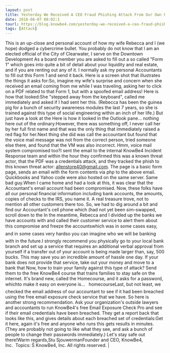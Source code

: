 ```yaml
---
layout: post
title: Yesterday We Received A CEO Fraud Phishing Attack From Our Own Personal Accountants
date: 2018-06-07 00:02:1
tourl: https://blog.knowbe4.com/yesterday-we-received-a-ceo-fraud-phishing-attack-from-our-own-personal-accountants
tags: [Attack]
---
```

This is an up-close and personal account of how my wife Rebecca and I (we hope) dodged a cybercrime bullet. You probably do not know that I am an elected official of the City of Clearwater, I serve on the Downtown Development As a board member you are asked to fill out a so called "Form 1" which goes into quite a bit of detail about your liquidity and real estate, and if you are renting out any of it. I normally ask my personal Accountants to fill out this Form 1 and send it back. Here is a screen shot that illustrates the things it asks for:So, imagine my wife's surprise and concern when she received an email coming from me while I was traveling, asking her to click on a PDF related to that Form 1, but with a spoofed email address! Here is how that looked:She "stepped away from the keyboard", called me immediately and asked if I had sent her this. (Rebecca has been the guinea pig for a bunch of security awareness modules the last 7 years, so she is trained against this type of social engineering within an inch of her life.) But just have a look at the Here is how it looked in the Outlook pane... nothing here out of the ordinary:However, there was something off, I never call her by her full first name and that was the only thing that immediately raised a red flag for her.Next thing she did was call the accountant but found that the voice mail message was not from the correct person, tried someone else there, and found that the VM was also incorrect. Hmm, voice mail system compromised too?I sent the email to the internal KnowBe4 Incident Response team and within the hour they confirmed this was a known threat actor, that the PDF was a credentials attack, and they tracked the phish to this known threat actor: allenstore40@gmail.com. The page is a basic form page, sends an email with the form contents via php to the above email. Quickbooks and Yahoo code were also hosted on the same server. Same bad guy.When I came home and had a look at this, it was clear that the Accountant's email account had been compromised. Now, these folks have all our personal financial information including bank accounts, the amounts, copies of checks to the IRS, you name it. A real treasure trove, not to mention all other customers there too. So, we had to dig around a bit and find our Accountant's cell phone which (had not yet been sim-swapped, scroll down to the In the meantime, Rebecca and I divided up the banks we have accounts with and called their customer service to alert them about this compromise and freeze the accountswhich was in some cases easy, and in some cases very hardso you can imagine who we will be banking with in the future.I strongly recommend you physically go to your local bank branch and set up a service that requires an additional verbal approval from yourself if a transfer out of your account is being made larger than, say, 500 bucks. This may save you an incredible amount of hassle one day. If your bank does not provide that service, take out your money and move to a bank that Now, how to train your family against this type of attack? Send them to the free KnowBe4 course that trains families to stay safe on the internet. It's brand new, called the Homecourse, and it asks for a password, whichto make it easy on everyone is...   homecourseLast, but not least, we checked the email address of our accountant to see if it had been breached using the free email exposure check service that we have. So here is another strong recommendation. Ask your organization's outside lawyers and accountants to run KnowBe4's free Email Exposure Check Pro and see if their email credentials have been breached. They get a report back that looks like this, and gives details about each breached set of credentials:Get it here, again it's free and anyone who runs this gets results in minutes. (They are probably not going to like what they see, and ask a bunch of people to change their passwords immediately.) Let's stay safe out there!Warm regards,Stu SjouwermanFounder and CEO, KnowBe4, Inc.  Topics: Š KnowBe4, Inc. All rights reserved. | 